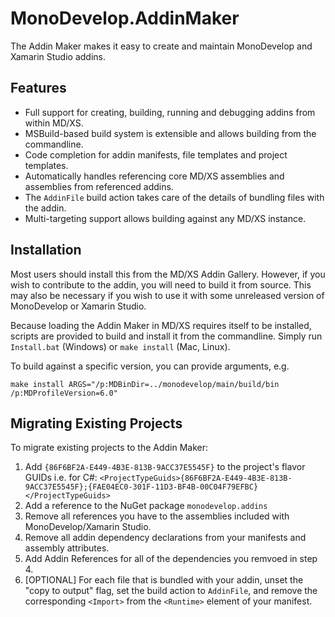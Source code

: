 # MonoDevelop.AddinMaker

The Addin Maker makes it easy to create and maintain MonoDevelop and Xamarin Studio addins.

## Features

* Full support for creating, building, running and debugging addins from within MD/XS.
* MSBuild-based build system is extensible and allows building from the commandline.
* Code completion for addin manifests, file templates and project templates.
* Automatically handles referencing core MD/XS assemblies and assemblies from referenced addins.
* The `AddinFile` build action takes care of the details of bundling files with the addin.
* Multi-targeting support allows building against any MD/XS instance.

## Installation

Most users should install this from the MD/XS Addin Gallery. However, if you wish to contribute to the addin, you will need to build it from source. This may also be necessary if you wish to use it with some unreleased version of MonoDevelop or Xamarin Studio.

Because loading the Addin Maker in MD/XS requires itself to be installed, scripts are provided to build and install it from the commandline. Simply run `Install.bat` (Windows) or `make install` (Mac, Linux).

To build against a specific version, you can provide arguments, e.g.

    make install ARGS="/p:MDBinDir=../monodevelop/main/build/bin /p:MDProfileVersion=6.0"

## Migrating Existing Projects

To migrate existing projects to the Addin Maker:

1. Add `{86F6BF2A-E449-4B3E-813B-9ACC37E5545F}` to the project's flavor GUIDs i.e. for C#: `<ProjectTypeGuids>{86F6BF2A-E449-4B3E-813B-9ACC37E5545F};{FAE04EC0-301F-11D3-BF4B-00C04F79EFBC}</ProjectTypeGuids>`
2. Add a reference to the NuGet package `monodevelop.addins`
3. Remove all references you have to the assemblies included with MonoDevelop/Xamarin Studio.
4. Remove all addin dependency declarations from your manifests and assembly attributes.
5. Add Addin References for all of the dependencies you remvoed in step 4.
6. [OPTIONAL] For each file that is bundled with your addin, unset the "copy to output" flag, set the build action to `AddinFile`, and remove the corresponding `<Import>` from the `<Runtime>` element of your manifest.
